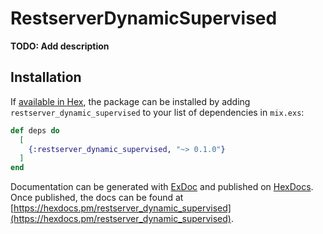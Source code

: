 # RestserverDynamicSupervised

**TODO: Add description**

## Installation

If [available in Hex](https://hex.pm/docs/publish), the package can be installed
by adding `restserver_dynamic_supervised` to your list of dependencies in `mix.exs`:

```elixir
def deps do
  [
    {:restserver_dynamic_supervised, "~> 0.1.0"}
  ]
end
```

Documentation can be generated with [ExDoc](https://github.com/elixir-lang/ex_doc)
and published on [HexDocs](https://hexdocs.pm). Once published, the docs can
be found at [https://hexdocs.pm/restserver_dynamic_supervised](https://hexdocs.pm/restserver_dynamic_supervised).


